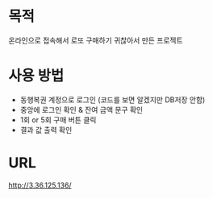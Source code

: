 # 목적
온라인으로 접속해서 로또 구매하기 귀찮아서 만든 프로젝트

# 사용 방법
- 동행복권 계정으로 로그인 (코드를 보면 알겠지만 DB저장 안함)
- 중앙에 로그인 확인 & 잔여 금액 문구 확인
- 1회 or 5회 구매 버튼 클릭
- 결과 값 출력 확인

# URL
http://3.36.125.136/
